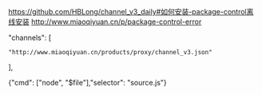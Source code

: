 https://github.com/HBLong/channel_v3_daily#如何安装-package-control离线安装
http://www.miaoqiyuan.cn/p/package-control-error

 "channels": [
 
    "http://www.miaoqiyuan.cn/products/proxy/channel_v3.json"
    
],


{"cmd": ["node", "$file"],"selector": "source.js"}


<!--stackedit_data:
eyJoaXN0b3J5IjpbLTExMjQzNTUxNjEsLTEyMzYwMTQ0OTAsMj
Q0NTU2MDMyLDEyMDMxMzMzOTYsNjI5Njg5ODIzLDczMDk5ODEx
Nl19
-->